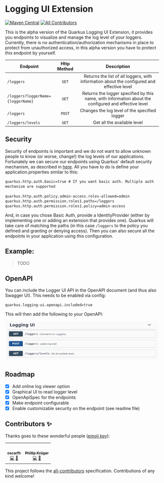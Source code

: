 # Logging UI Extension 
[![Maven Central](https://img.shields.io/maven-central/v/io.quarkiverse.loggingui/quarkus-logging-ui?color=cool-green&style=flat-square)](https://mvnrepository.com/artifact/io.quarkiverse.loggingui/quarkus-logging-ui)
[![All Contributors](https://img.shields.io/badge/all_contributors-1-orange.svg?color=cool-green&style=flat-square)](#contributors-)

This is the alpha version of the Quarkus Logging UI Extension, it provides you endpoints to visualize and manage the
log level of your loggers.
Currently, there is no authentication/authorization mechanisms in place to protect from unauthorized access, in this 
alpha version you have to protect this endpoint by yourself. 

| Endpoint        | Http Method           | Description  |
| ------------- |:-------------:|:-----:|
| `/loggers`      | `GET` | Returns the list of all loggers, with information about the configured and effective level |
| `/loggers?loggerName={loggerName}`     | `GET`      |   Returns the logger specified by this name, with information about the configured and effective level |
| `/loggers` | `POST`      |    Changes the log level of the specified logger |
| `/loggers/levels` | `GET`      |    Get all the available level |

## Security
Security of endpoints is important and we do not want to allow unknown people to know (or worse, change!) the log levels of
our applications.
Fortunately we can secure our endpoints using Quarkus' default security mechanism, as described in [here][1].
All you have to do is define your application.properties similar to this: 

```properties
quarkus.http.auth.basic=true # If you want basic auth. Multiple auth mechanism are supported

quarkus.http.auth.policy.admin-access.roles-allowed=admin
quarkus.http.auth.permission.roles1.paths=/loggers
quarkus.http.auth.permission.roles1.policy=admin-access
```
And, in case you chose Basic Auth, provide a IdentityProvider (either by implementing one or adding an extension that provides
one).
Quarkus will take care of matching the paths (in this case `/loggers` to the policy you defined and granting or denying access).
Then you can also secure all the endpoints in your application using this configuration.


## Example:
> TODO

## OpenAPI

You can include the Logger UI API in the OpenAPI document (and thus also Swagger UI). This needs to be
enabled via config:

```
quarkus.logging-ui.openapi.included=true
```

This will then add the following to your OpenAPI:

![swagger_ui screenshot](openapi.png "Swagger UI Screenshot")

## Roadmap
- [x] Add online log viewer option
- [x] Graphical UI to read logger level
- [x] OpenApiSpec for the endpoints
- [x] Make endpoint configurable
- [x] Enable customizable security on the endpoint (see readme file)

## Contributors ✨

Thanks goes to these wonderful people ([emoji key](https://allcontributors.org/docs/en/emoji-key)):

<!-- ALL-CONTRIBUTORS-LIST:START - Do not remove or modify this section -->
<!-- prettier-ignore-start -->
<!-- markdownlint-disable -->
<table>
  <tr>
    <td align="center"><a href="https://github.com/oscarfh"><img src="https://avatars3.githubusercontent.com/u/3311764?v=4?s=100" width="100px;" alt=""/><br /><sub><b>oscarfh</b></sub></a><br /><a href="https://github.com/quarkiverse/quarkiverse-logging-manager/commits?author=oscarfh" title="Code">💻</a> <a href="#maintenance-oscarfh" title="Maintenance">🚧</a></td>
    <td align="center"><a href="http://www.phillip-kruger.com"><img src="https://avatars3.githubusercontent.com/u/6836179?v=4?s=100" width="100px;" alt=""/><br /><sub><b>Phillip Krüger</b></sub></a><br /><a href="https://github.com/quarkiverse/quarkiverse-logging-manager/commits?author=phillip-kruger" title="Code">💻</a> <a href="#maintenance-phillip-kruger" title="Maintenance">🚧</a></td>
  </tr>
</table>

<!-- markdownlint-restore -->
<!-- prettier-ignore-end -->

<!-- ALL-CONTRIBUTORS-LIST:END -->

This project follows the [all-contributors](https://github.com/all-contributors/all-contributors) specification. Contributions of any kind welcome!

[1]: https://quarkus.io/guides/security-authorization
